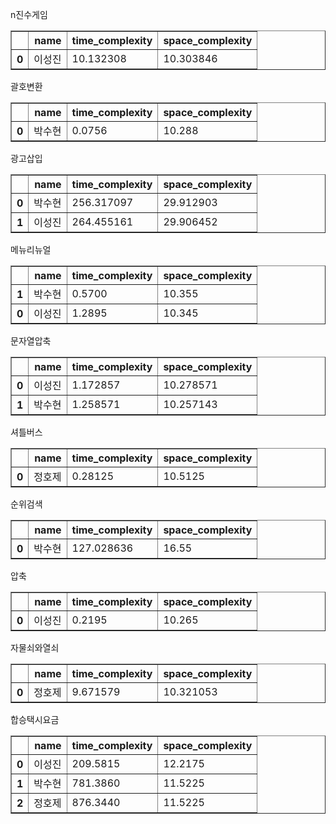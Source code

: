 n진수게임 

<table border="1" class="dataframe">
  <thead>
    <tr style="text-align: right;">
      <th></th>
      <th>name</th>
      <th>time_complexity</th>
      <th>space_complexity</th>
    </tr>
  </thead>
  <tbody>
    <tr>
      <th>0</th>
      <td>이성진</td>
      <td>10.132308</td>
      <td>10.303846</td>
    </tr>
  </tbody>
</table>괄호변환 

<table border="1" class="dataframe">
  <thead>
    <tr style="text-align: right;">
      <th></th>
      <th>name</th>
      <th>time_complexity</th>
      <th>space_complexity</th>
    </tr>
  </thead>
  <tbody>
    <tr>
      <th>0</th>
      <td>박수현</td>
      <td>0.0756</td>
      <td>10.288</td>
    </tr>
  </tbody>
</table>광고삽입 

<table border="1" class="dataframe">
  <thead>
    <tr style="text-align: right;">
      <th></th>
      <th>name</th>
      <th>time_complexity</th>
      <th>space_complexity</th>
    </tr>
  </thead>
  <tbody>
    <tr>
      <th>0</th>
      <td>박수현</td>
      <td>256.317097</td>
      <td>29.912903</td>
    </tr>
    <tr>
      <th>1</th>
      <td>이성진</td>
      <td>264.455161</td>
      <td>29.906452</td>
    </tr>
  </tbody>
</table>메뉴리뉴얼 

<table border="1" class="dataframe">
  <thead>
    <tr style="text-align: right;">
      <th></th>
      <th>name</th>
      <th>time_complexity</th>
      <th>space_complexity</th>
    </tr>
  </thead>
  <tbody>
    <tr>
      <th>1</th>
      <td>박수현</td>
      <td>0.5700</td>
      <td>10.355</td>
    </tr>
    <tr>
      <th>0</th>
      <td>이성진</td>
      <td>1.2895</td>
      <td>10.345</td>
    </tr>
  </tbody>
</table>문자열압축 

<table border="1" class="dataframe">
  <thead>
    <tr style="text-align: right;">
      <th></th>
      <th>name</th>
      <th>time_complexity</th>
      <th>space_complexity</th>
    </tr>
  </thead>
  <tbody>
    <tr>
      <th>0</th>
      <td>이성진</td>
      <td>1.172857</td>
      <td>10.278571</td>
    </tr>
    <tr>
      <th>1</th>
      <td>박수현</td>
      <td>1.258571</td>
      <td>10.257143</td>
    </tr>
  </tbody>
</table>셔틀버스 

<table border="1" class="dataframe">
  <thead>
    <tr style="text-align: right;">
      <th></th>
      <th>name</th>
      <th>time_complexity</th>
      <th>space_complexity</th>
    </tr>
  </thead>
  <tbody>
    <tr>
      <th>0</th>
      <td>정호제</td>
      <td>0.28125</td>
      <td>10.5125</td>
    </tr>
  </tbody>
</table>순위검색 

<table border="1" class="dataframe">
  <thead>
    <tr style="text-align: right;">
      <th></th>
      <th>name</th>
      <th>time_complexity</th>
      <th>space_complexity</th>
    </tr>
  </thead>
  <tbody>
    <tr>
      <th>0</th>
      <td>박수현</td>
      <td>127.028636</td>
      <td>16.55</td>
    </tr>
  </tbody>
</table>압축 

<table border="1" class="dataframe">
  <thead>
    <tr style="text-align: right;">
      <th></th>
      <th>name</th>
      <th>time_complexity</th>
      <th>space_complexity</th>
    </tr>
  </thead>
  <tbody>
    <tr>
      <th>0</th>
      <td>이성진</td>
      <td>0.2195</td>
      <td>10.265</td>
    </tr>
  </tbody>
</table>자물쇠와열쇠 

<table border="1" class="dataframe">
  <thead>
    <tr style="text-align: right;">
      <th></th>
      <th>name</th>
      <th>time_complexity</th>
      <th>space_complexity</th>
    </tr>
  </thead>
  <tbody>
    <tr>
      <th>0</th>
      <td>정호제</td>
      <td>9.671579</td>
      <td>10.321053</td>
    </tr>
  </tbody>
</table>합승택시요금 

<table border="1" class="dataframe">
  <thead>
    <tr style="text-align: right;">
      <th></th>
      <th>name</th>
      <th>time_complexity</th>
      <th>space_complexity</th>
    </tr>
  </thead>
  <tbody>
    <tr>
      <th>0</th>
      <td>이성진</td>
      <td>209.5815</td>
      <td>12.2175</td>
    </tr>
    <tr>
      <th>1</th>
      <td>박수현</td>
      <td>781.3860</td>
      <td>11.5225</td>
    </tr>
    <tr>
      <th>2</th>
      <td>정호제</td>
      <td>876.3440</td>
      <td>11.5225</td>
    </tr>
  </tbody>
</table>